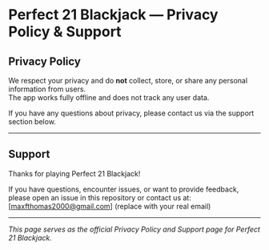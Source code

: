 # Perfect 21 Blackjack — Privacy Policy & Support

## Privacy Policy

We respect your privacy and do **not** collect, store, or share any personal information from users.  
The app works fully offline and does not track any user data.

If you have any questions about privacy, please contact us via the support section below.

---

## Support

Thanks for playing Perfect 21 Blackjack!

If you have questions, encounter issues, or want to provide feedback, please open an issue in this repository or contact us at:  
[maxfthomas2000@gmail.com] (replace with your real email)

---

*This page serves as the official Privacy Policy and Support page for Perfect 21 Blackjack.*
